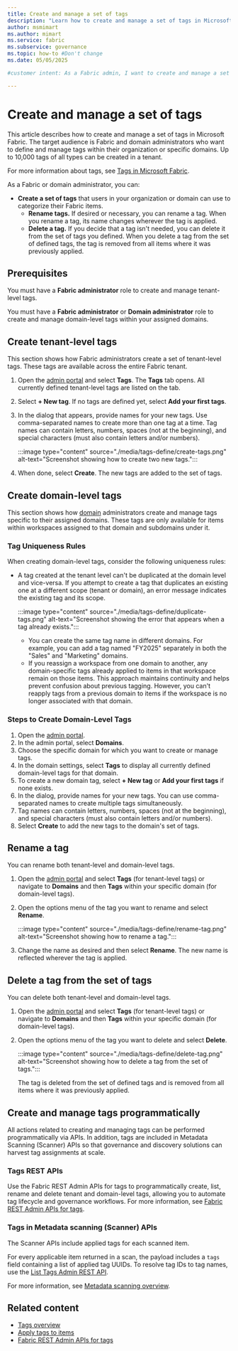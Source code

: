 ```yaml
---
title: Create and manage a set of tags
description: "Learn how to create and manage a set of tags in Microsoft Fabric."
author: msmimart
ms.author: mimart
ms.service: fabric
ms.subservice: governance
ms.topic: how-to #Don't change
ms.date: 05/05/2025

#customer intent: As a Fabric admin, I want to create and manage a set of tags so that data creators and data consumers can use them to better manage and find data.

---
```


# Create and manage a set of tags

This article describes how to create and manage a set of tags in Microsoft Fabric. The target audience is Fabric and domain administrators who want to define and manage tags within their organization or specific domains. Up to 10,000 tags of all types can be created in a tenant.

For more information about tags, see [Tags in Microsoft Fabric](./tags-overview.md).

As a Fabric or domain administrator, you can:

* **Create a set of tags** that users in your organization or domain can use to categorize their Fabric items.
  * **Rename tags.** If desired or necessary, you can rename a tag. When you rename a tag, its name changes wherever the tag is applied.
  * **Delete a tag.** If you decide that a tag isn't needed, you can delete it from the set of tags you defined. When you delete a tag from the set of defined tags, the tag is removed from all items where it was previously applied.

## Prerequisites

You must have a **Fabric administrator** role to create and manage tenant-level tags.

You must have a **Fabric administrator** or **Domain administrator** role to create and manage domain-level tags within your assigned domains.

## Create tenant-level tags

This section shows how Fabric administrators create a set of tenant-level tags. These tags are available across the entire Fabric tenant. 

1.  Open the [admin portal](../admin/admin-center.md%23how-to-get-to-the-admin-portal) and select **Tags**.
    The **Tags** tab opens. All currently defined tenant-level tags are listed on the tab.
    
1.  Select **+ New tag**. If no tags are defined yet, select **Add your first tags**.
   
1.  In the dialog that appears, provide names for your new tags. Use comma-separated names to create more than one tag at a time. Tag names can contain letters, numbers, spaces (not at the beginning), and special characters (must also contain letters and/or numbers).

    :::image type="content" source="./media/tags-define/create-tags.png" alt-text="Screenshot showing how to create two new tags.":::

1.  When done, select **Create**. The new tags are added to the set of tags.


## Create domain-level tags

This section shows how [domain](./domains.md) administrators create and manage tags specific to their assigned domains. These tags are only available for items within workspaces assigned to that domain and subdomains under it.

### Tag Uniqueness Rules

When creating domain-level tags, consider the following uniqueness rules:

* A tag created at the tenant level can't be duplicated at the domain level and vice-versa. If you attempt to create a tag that duplicates an existing one at a different scope (tenant or domain), an error message indicates the existing tag and its scope.

    :::image type="content" source="./media/tags-define/duplicate-tags.png" alt-text="Screenshot showing the error that appears when a tag already exists.":::

  * You can create the same tag name in different domains. For example, you can add a tag named "FY2025" separately in both the "Sales" and "Marketing" domains.
  * If you reassign a workspace from one domain to another, any domain-specific tags already applied to items in that workspace remain on those items. This approach maintains continuity and helps prevent confusion about previous tagging. However, you can't reapply tags from a previous domain to items if the workspace is no longer associated with that domain.
    
### Steps to Create Domain-Level Tags

1.  Open the [admin portal](../admin/admin-center.md%23how-to-get-to-the-admin-portal).
2.  In the admin portal, select **Domains**.
3.  Choose the specific domain for which you want to create or manage tags.
4.  In the domain settings, select **Tags** to display all currently defined domain-level tags for that domain.
5.  To create a new domain tag, select **+ New tag** or **Add your first tags** if none exists.
6.  In the dialog, provide names for your new tags. You can use comma-separated names to create multiple tags simultaneously.
7.  Tag names can contain letters, numbers, spaces (not at the beginning), and special characters (must also contain letters and/or numbers).
8.  Select **Create** to add the new tags to the domain's set of tags.

## Rename a tag

You can rename both tenant-level and domain-level tags.

1.  Open the [admin portal](../admin/admin-center.md%23how-to-get-to-the-admin-portal) and select **Tags** (for tenant-level tags) or navigate to **Domains** and then **Tags** within your specific domain (for domain-level tags).

2.  Open the options menu of the tag you want to rename and select **Rename**.

    :::image type="content" source="./media/tags-define/rename-tag.png" alt-text="Screenshot showing how to rename a tag.":::

3.  Change the name as desired and then select **Rename**. The new name is reflected wherever the tag is applied.


## Delete a tag from the set of tags

You can delete both tenant-level and domain-level tags.

1.  Open the [admin portal](../admin/admin-center.md%23how-to-get-to-the-admin-portal) and select **Tags** (for tenant-level tags) or navigate to **Domains** and then **Tags** within your specific domain (for domain-level tags).

2.  Open the options menu of the tag you want to delete and select **Delete**.

    :::image type="content" source="./media/tags-define/delete-tag.png" alt-text="Screenshot showing how to delete a tag from the set of tags.":::

    The tag is deleted from the set of defined tags and is removed from all items where it was previously applied.

## Create and manage tags programmatically

All actions related to creating and managing tags can be performed programmatically via APIs. In addition, tags are included in Metadata Scanning (Scanner) APIs so that governance and discovery solutions can harvest tag assignments at scale.

### Tags REST APIs

Use the Fabric REST Admin APIs for tags to programmatically create, list, rename and delete tenant and domain-level tags, allowing you to automate tag lifecycle and governance workflows.
For more information, see [Fabric REST Admin APIs for tags](/rest/api/fabric/admin/tags).  

### Tags in Metadata scanning (Scanner) APIs

The Scanner APIs include applied tags for each scanned item. 

For every applicable item returned in a scan, the payload includes a `tags` field containing a list of applied tag UUIDs. To resolve tag IDs to tag names, use the [List Tags Admin REST API](/rest/api/fabric/admin/tags/list-tags).

For more information, see [Metadata scanning overview](https://learn.microsoft.com/en-us/fabric/governance/metadata-scanning-overview).


## Related content

* [Tags overview](tags-overview.md)
* [Apply tags to items](tags-apply.md)
* [Fabric REST Admin APIs for tags](/rest/api/fabric/admin/tags)
